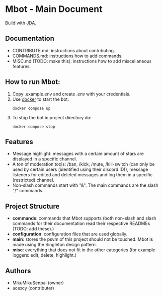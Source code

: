 # Mbot - Main Document
Build with [JDA](https://github.com/discord-jda/JDA).

## Documentation
- CONTRIBUTE.md: instructions about contributing.
- COMMANDS.md: instructions how to add commands.
- MISC.md (TODO: make this): instructions how to add miscellaneous features.

## How to run Mbot:
1. Copy .example.env and create .env with your credentials.
2. Use [docker](https://www.docker.com/) to start the bot:
    ```
    docker compose up
    ```
3. To stop the bot in project directory do:
    ```
    docker compose stop
    ```

## Features
- Message highlight: messages with a certain amount of stars are displayed in a specific channel.
- A ton of moderation tools: /ban, /kick, /mute, /kill-switch (can only be used by certain users (identified using their discord ID)), message listeners for edited and deleted messages and log them in a specific (restricted) channel.
- Non-slash commands start with "&". The main commands are the slash "/" commands.

## Project Structure
- **commands**: commands that Mbot supports (both non-slash and slash commands for their documentation read their respective READMEs (TODO: add these).)
- **configuration**: configuration files that are used globally.
- **main**: stores the psvm of this project should not be touched. Mbot is made using the Singleton design pattern.
- **misc**: everything that does not fit in the other categories (for example loggers: edit, delete, highlight.)

## Authors
- MikuMikuSenpai (owner)
- acexcy (contributer)
